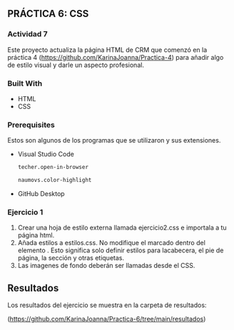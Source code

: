 <!-- ABOUT THE PROJECT -->
## PRÁCTICA 6: CSS

### Actividad 7

Este proyecto actualiza la página HTML de CRM que comenzó en la práctica 4 (https://github.com/KarinaJoanna/Practica-4) para añadir algo de estilo visual y darle un aspecto profesional.

### Built With

* HTML
* CSS

### Prerequisites

Estos son algunos de los programas que se utilizaron y sus extensiones.

* Visual Studio Code
  ```sh
  techer.open-in-browser
  ```
  ```sh
  naumovs.color-highlight
  ```
  
* GitHub Desktop
  

### Ejercicio 1

1. Crear una hoja de estilo externa llamada ejercicio2.css e importala a tu página html.
2. Añada estilos a estilos.css. No modifique el marcado dentro del elemento <body>. Esto significa solo definir estilos para lacabecera, el pie de página, la sección y otras etiquetas.
5. Las imagenes de fondo deberán ser llamadas desde el CSS.


<!-- RESULTS -->
## Resultados

Los resultados del ejercicio se muestra en la carpeta de resultados:

(https://github.com/KarinaJoanna/Practica-6/tree/main/resultados)
